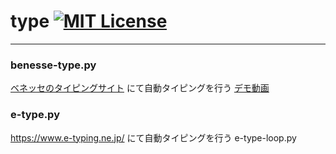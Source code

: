 # type [![MIT License](http://img.shields.io/badge/license-MIT-blue.svg?style=flat)](LICENSE.md)
---

### benesse-type.py
[ベネッセのタイピングサイト](https://manabi.benesse.ne.jp/gakushu/typing/)
にて自動タイピングを行う
[デモ動画](https://youtu.be/pzzVvPRKd_E)

### e-type.py
https://www.e-typing.ne.jp/ にて自動タイピングを行う
e-type-loop.py
